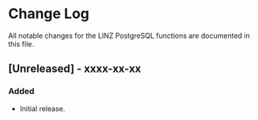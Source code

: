 # Change Log

All notable changes for the LINZ PostgreSQL functions are documented in this file.

## [Unreleased] - xxxx-xx-xx
### Added
- Initial release.

